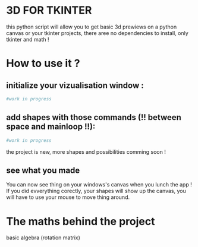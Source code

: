 # 3D FOR TKINTER

this python script will allow you to get basic 3d prewiews on a python canvas or your tkinter projects, there aree no dependencies to install, only tkinter and math !

# How to use it ?

## initialize your vizualisation window :

```python
#work in progress
```

## add shapes with those commands (!! between space and mainloop !!):

```python
#work in progress
```

the project is new, more shapes and possibilities comming soon !

## see what you made

You can now see thing on your windows's canvas when you lunch the app !
If you did evverything corectly, your shapes will show up the canvas, you will have to use your mouse to move thing around.

# The maths behind the project

basic algebra (rotation matrix)